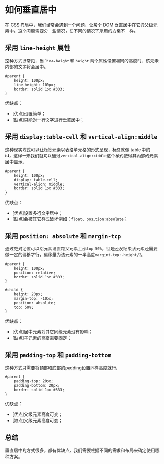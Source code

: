# 如何垂直居中
在 CSS 布局中，我们经常会遇到一个问题，让某个 DOM 垂直居中在它的父级元素中。这个问题需要分一些情况，在不同的情况下采用的方案不一样。

## 采用 `line-height` 属性
这种方式很常见，当 `line-height` 和 `height` 两个属性设置相同的高度时，该元素内部的文字将会居中。

```
#parent {
	height: 100px;
	line-height: 100px;
	border: solid 1px #333;
}
```

优缺点：

* [优点]设置简单；
* [缺点]只能对一行文字进行垂直居中；

## 采用 `display:table-cell` 和 `vertical-align:middle`
这种现实方式可以让标签元素以表格单元格的形式呈现，标签就像 table 中的 td，这样一来我们就可以通过`vertical-align:middle`这个样式使得其内部的元素居中显示。

```
#parent {
	height: 100px;
	display: table-cell;
	vertical-align: middle;
	border: solid 1px #333;
}
```

优缺点：

* [优点]设置多行文字居中；
* [缺点]会被其它样式破坏例如：`float`、`position:absolute`；


## 采用 `position: absolute` 和 `margin-top`
通过绝对定位可以给元素设置距父元素上部`top:50%`，但是还没结束该元素还需要做一定的偏移才行，偏移量为该元素的一半高度`margint-top:-height/2`。

```
#parent {
	height: 100px;
	position: relative;
	border: solid 1px #333;
}

#child {
	height: 20px;
	margin-top: -10px;
	position: absolute;
	top: 50%;
}
```

优缺点：

* [优点]居中元素对其它同级元素没有影响；
* [缺点]子元素的高度需要固定；

## 采用 `padding-top` 和 `padding-bottom`
这种方式只需要将顶部和底部的padding设置同样高度就行。

```
#parent {
	padding-top: 20px;
	padding-bottom: 20px;
	border: solid 1px #333;
}
```

优缺点：

* [优点]父级元素高度可变；
* [缺点]父级元素高度可变；

## 总结
垂直居中的方式很多，都有优缺点，我们需要根据不同的需求和布局来确定使用哪种方案。

